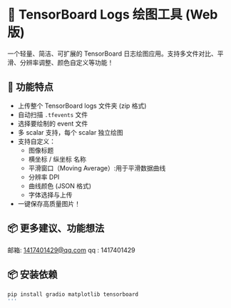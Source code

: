 # 🎨 TensorBoard Logs 绘图工具 (Web版)

一个轻量、简洁、可扩展的 TensorBoard 日志绘图应用。支持多文件对比、平滑、分辨率调整、颜色自定义等功能！

## 🚀 功能特点
- 上传整个 TensorBoard logs 文件夹 (zip 格式)
- 自动扫描 `.tfevents` 文件
- 选择要绘制的 event 文件
- 多 scalar 支持，每个 scalar 独立绘图
- 支持自定义：
  - 图像标题
  - 横坐标 / 纵坐标 名称
  - 平滑窗口（Moving Average）:用于平滑数据曲线
  - 分辨率 DPI
  - 曲线颜色 (JSON 格式)
  - 字体选择与上传
- 一键保存高质量图片！

## 📦 更多建议、功能想法
邮箱: 1417401429@qq.com
qq : 1417401429

## 📦 安装依赖

```bash
pip install gradio matplotlib tensorboard
'''



